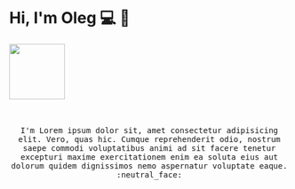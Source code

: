 <h1>Hi, I'm Oleg 💻 👋</h1>
<img src="https://media.giphy.com/media/KziKCpvrGngHbYjaUF/giphy.gif" width=100>
<p align="center">
  <br><br>
  <samp>
    I'm Lorem ipsum dolor sit, amet consectetur adipisicing elit. Vero, quas hic. 
Cumque reprehenderit odio, nostrum saepe commodi voluptatibus animi ad sit
facere tenetur excepturi maxime exercitationem enim ea soluta eius 
aut dolorum quidem dignissimos nemo aspernatur voluptate eaque. :neutral_face:
  </samp>
</p>
